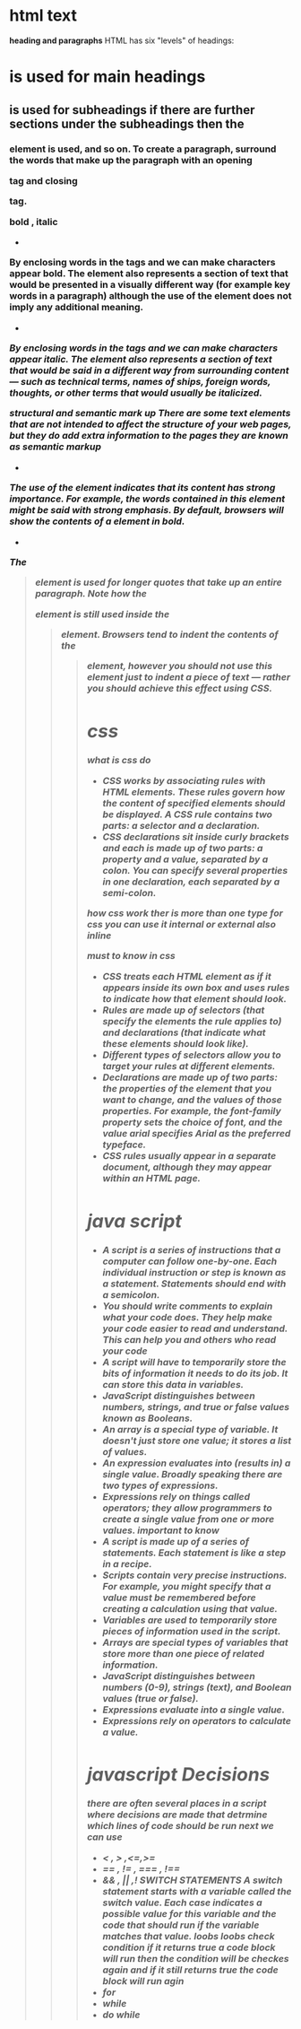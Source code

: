 # html text 
**heading and paragraphs**
HTML has six "levels" of headings:
<h1> is used for main headings
<h2> is used for subheadings if there are further sections under the subheadings then the
<h3> element is used, and so on.
To create a paragraph, surround the words that make up the paragraph with an opening
  <p> tag and closing </p> tag.

**bold , italic**
- <b>
By enclosing words in the tags <b> and </b> we can make characters appear bold. The <b> element also represents a section of text that would be presented in a visually different way (for example key words in a paragraph) although the use of the <b> element does not imply any additional meaning.

- <i>
By enclosing words in the tags <i> and </i> we can make characters appear italic. The <i> element also represents a section of text that would be said in a different way from surrounding content — such as technical terms, names of ships, foreign words, thoughts, or other terms that would usually be italicized.

**structural and semantic mark up**
There are some text elements that are not intended to affect the structure of your web pages, but they do add extra information to the pages
they are known as semantic markup
- <strong>
The use of the <strong>element indicates that its content has strong importance. For example, the words contained in this element might be said with strong emphasis. By default, browsers will show the contents of a <strong> element in bold.
  


- <blockquote>
The <blockquote> element is used for longer quotes that take up an entire paragraph. Note how the <p> element is still used inside the <blockquote> element.
Browsers tend to indent the contents of the <blockquote> element, however you should not use this element just to indent a piece of text — rather you should achieve this effect using CSS. 

# css
**what is css do**
- CSS works by associating rules with HTML elements. These rules govern
how the content of specified elements should be displayed. A CSS rule
contains two parts: a selector and a declaration.
- CSS declarations sit inside curly brackets and each is made up of two
parts: a property and a value, separated by a colon. You can specify
several properties in one declaration, each separated by a semi-colon.

**how css work**
ther is more than one type for css you can use it internal or external  also inline 

**must to know in css**
-  CSS treats each HTML element as if it appears inside its own box and uses rules to indicate how that element should look.
- Rules are made up of selectors (that specify the elements the rule applies to) and declarations (that indicate what these elements should look like).
- Different types of selectors allow you to target your rules at different elements.
-  Declarations are made up of two parts: the properties of the element that you want to change, and the values of those properties. For example, the font-family
property sets the choice of font, and the value arial specifies Arial as the preferred typeface.
- CSS rules usually appear in a separate document,
although they may appear within an HTML page.

# java script
- A script is a series of instructions that a computer can follow one-by-one.
Each individual instruction or step is known as a statement. Statements should end with a semicolon.
- You should write comments to explain what your code does.
They help make your code easier to read and understand.
This can help you and others who read your code
- A script will have to temporarily store the bits of information it needs to do its job. It can store this data in variables. 
- JavaScript distinguishes between numbers, strings, and true or false values known as Booleans. 
- An array is a special type of variable. It doesn't just store one value; it stores a list of values. 
- An expression evaluates into (results in) a single value. Broadly speaking there are two types of expressions. 
- Expressions rely on things called operators; they allow programmers to create a single value from one or more values. 
**important to know**
- A script is made up of a series of statements. Each statement is like a step in a recipe. 
- Scripts contain very precise instructions. For example,
you might specify that a value must be remembered before creating a calculation using that value.
- Variables are used to temporarily store pieces of information used in the script.
- Arrays are special types of variables that store more than one piece of related information.
- JavaScript distinguishes between numbers (0-9), strings (text), and Boolean values (true or false).
- Expressions evaluate into a single value.
- Expressions rely on operators to calculate a value. 
# javascript Decisions 
there are often several places in a script where decisions are made that detrmine which lines of code should be run next 
we can use 
- < , > ,<=,>=
- == , != , === , !==
- && , || ,!
**SWITCH STATEMENTS**
A switch statement starts with a variable called the switch value. Each case indicates a possible value for this variable and the code that should run if the variable matches that value.
**loobs**
loobs check condition if it returns true a code block will run then the condition will be checkes again and if it still returns true the code block will run agin 
- for
- while 
- do while














